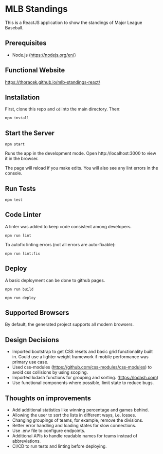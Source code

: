 # MLB Standings

This is a ReactJS application to show the standings of Major League Baseball.

## Prerequisites 
* Node.js (https://nodejs.org/en/)

## Functional Website

https://thoracek.github.io/mlb-standings-react/

## Installation
First, clone this repo and `cd` into the main directory.  Then:
```shell
npm install
```

## Start the Server
```shell
npm start
```

Runs the app in the development mode.
Open http://localhost:3000 to view it in the browser.

The page will reload if you make edits.
You will also see any lint errors in the console.

## Run Tests
```shell
npm test
```

## Code Linter
A linter was added to keep code consistent among developers.
```shell
npm run lint
```

To autofix linting errors (not all errors are auto-fixable):
```shell
npm run lint:fix
```

## Deploy
A basic deployment can be done to github pages.
```shell
npm run build
```

```shell
npm run deploy
```

## Supported Browsers

By default, the generated project supports all modern browsers.

## Design Decisions
* Imported bootstrap to get CSS resets and basic grid functionality built in. Could use a lighter weight framework if mobile performance was primary use case.
* Used css-modules (https://github.com/css-modules/css-modules) to avoid css collisions by using scoping.
* Imported lodash functions for grouping and sorting. (https://lodash.com)
* Use functional components where possible, limit state to reduce bugs.

## Thoughts on improvements
* Add additional statistics like winning percentage and games behind.
* Allowing the user to sort the lists in different ways, i.e. losses.
* Changing groupings of teams, for example, remove the divisions.
* Better error handling and loading states for slow connections.
* Use .env file to configure endpoints.
* Additional APIs to handle readable names for teams instead of abbreviations.
* CI/CD to run tests and linting before deploying.
